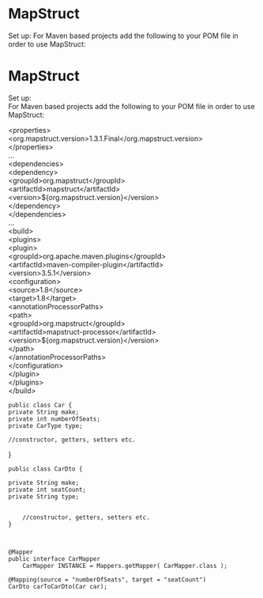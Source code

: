 
# MapStruct
Set up:
For Maven based projects add the following to your POM file in order to use MapStruct:

<h1 class="code-line" data-line-start=0 data-line-end=1 ><a id="MapStruct_0"></a>MapStruct</h1>
<p class="has-line-data" data-line-start="1" data-line-end="3">Set up:<br>
For Maven based projects add the following to your POM file in order to use MapStruct:</p>
<p class="has-line-data" data-line-start="4" data-line-end="36">&lt;properties&gt;<br>
&lt;org.mapstruct.version&gt;1.3.1.Final&lt;/org.mapstruct.version&gt;<br>
&lt;/properties&gt;<br>
…<br>
&lt;dependencies&gt;<br>
&lt;dependency&gt;<br>
&lt;groupId&gt;org.mapstruct&lt;/groupId&gt;<br>
&lt;artifactId&gt;mapstruct&lt;/artifactId&gt;<br>
&lt;version&gt;${org.mapstruct.version}&lt;/version&gt;<br>
&lt;/dependency&gt;<br>
&lt;/dependencies&gt;<br>
…<br>
&lt;build&gt;<br>
&lt;plugins&gt;<br>
&lt;plugin&gt;<br>
&lt;groupId&gt;org.apache.maven.plugins&lt;/groupId&gt;<br>
&lt;artifactId&gt;maven-compiler-plugin&lt;/artifactId&gt;<br>
&lt;version&gt;3.5.1&lt;/version&gt;<br>
&lt;configuration&gt;<br>
&lt;source&gt;1.8&lt;/source&gt;<br>
&lt;target&gt;1.8&lt;/target&gt;<br>
&lt;annotationProcessorPaths&gt;<br>
&lt;path&gt;<br>
&lt;groupId&gt;org.mapstruct&lt;/groupId&gt;<br>
&lt;artifactId&gt;mapstruct-processor&lt;/artifactId&gt;<br>
&lt;version&gt;${org.mapstruct.version}&lt;/version&gt;<br>
&lt;/path&gt;<br>
&lt;/annotationProcessorPaths&gt;<br>
&lt;/configuration&gt;<br>
&lt;/plugin&gt;<br>
&lt;/plugins&gt;<br>
&lt;/build&gt;</p>


    public class Car {
    private String make;
    private int numberOfSeats;
    private CarType type;
 
    //constructor, getters, setters etc.
}


    public class CarDto {
     
    private String make;
    private int seatCount;
    private String type;
 

        //constructor, getters, setters etc.
    }
    
    

    @Mapper 
    public interface CarMapper 
        CarMapper INSTANCE = Mappers.getMapper( CarMapper.class ); 
        
    @Mapping(source = "numberOfSeats", target = "seatCount")
    CarDto carToCarDto(Car car); 
